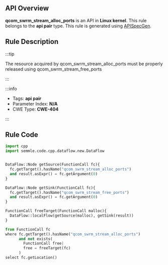 ---
---


## API Overview
**qcom_swrm_stream_alloc_ports** is an API in **Linux kernel**. This rule belongs to the **api pair** type. This rule is generated using [APISpecGen](../../tools/APISpecGen).
## Rule Description

:::tip

The resource acquired by qcom_swrm_stream_alloc_ports must be properly released using qcom_swrm_stream_free_ports

:::

:::info

- Tags: **api pair**
- Parameter Index: **N/A**
- CWE Type: **CWE-404**

:::

## Rule Code
```python
import cpp
import semmle.code.cpp.dataflow.new.DataFlow


DataFlow::Node getSource(FunctionCall fc){
  fc.getTarget().hasName("qcom_swrm_stream_alloc_ports")
  and result.asExpr() = fc.getArgument(0)
}

DataFlow::Node getSink(FunctionCall fc){
  fc.getTarget().hasName("qcom_swrm_stream_free_ports")
  and result.asExpr() = fc.getArgument(0)
}

FunctionCall freeTarget(FunctionCall malloc){
  DataFlow::localFlow(getSource(malloc), getSink(result))
}

from FunctionCall fc
where fc.getTarget().hasName("qcom_swrm_stream_alloc_ports")
      and not exists(
        FunctionCall free| 
        free = freeTarget(fc)
      )
select fc.getLocation()

    
```